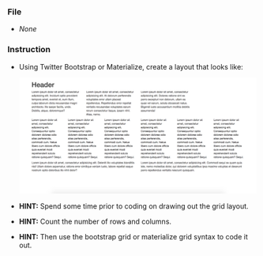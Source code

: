 ### File

* *None*

### Instruction

* Using Twitter Bootstrap or Materialize, create a layout that looks like:

  ![text-layout activity design](text-layout.png)

* **HINT:** Spend some time prior to coding on drawing out the grid layout.

* **HINT:** Count the number of rows and columns.

* **HINT:** Then use the bootstrap grid or materialize grid syntax to code it out.
